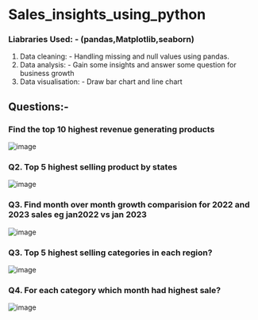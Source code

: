 # Sales_insights_using_python
### Liabraries Used: - (pandas,Matplotlib,seaborn)
1. Data cleaning: - Handling missing and null values using pandas.
2. Data analysis: - Gain some insights and answer some question for business growth
3. Data visualisation: - Draw bar chart and line chart 

## Questions:- 
### Find the top 10 highest revenue generating products
![image](https://github.com/user-attachments/assets/fa52e332-85a7-4ff1-a2e4-646703278cbe)
### Q2. Top 5 highest selling product by states
![image](https://github.com/user-attachments/assets/f4c71139-8219-4e06-b9e4-ed4ac293d919)
### Q3. Find month over month growth comparision for 2022 and 2023 sales eg jan2022 vs jan 2023
![image](https://github.com/user-attachments/assets/0dc8616f-2c60-4e85-98dd-0e12d41896a4)
### Q3. Top 5 highest selling categories in each region?
![image](https://github.com/user-attachments/assets/95a5aef4-136e-4f94-a5d9-c6ce8835fd9a)
### Q4. For each category which month had highest sale?
![image](https://github.com/user-attachments/assets/e54260b6-0af1-45b6-b121-ae7aa13a487d)

